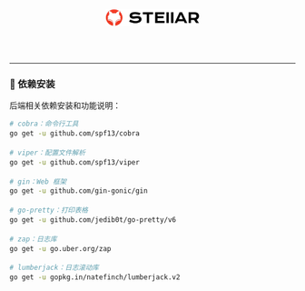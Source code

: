 <!--suppress HtmlDeprecatedAttribute -->
<br>

<div align="center">
  <img height="30" src="./images/logo.png"/>
</div>

<br>

<p align="center">
  <a>
    <img src="https://img.shields.io/badge/-Golang 1.23-blue?style=flat-square&logo=go&logoColor=white" alt="">
  </a>
  <a>
    <img src="https://img.shields.io/badge/-Gin-blue?style=flat-square&logo=gin&logoColor=white" alt="">
  </a>
  <a>
    <img src="https://img.shields.io/badge/-MySQL-blue?style=flat-square&logo=mysql&logoColor=white" alt="">
  </a>
  <a>
    <img src="https://img.shields.io/badge/-Redis-c14438?style=flat-square&logo=redis&logoColor=white" alt="">
  </a>
</p>

<hr>

### 🎉 依赖安装

后端相关依赖安装和功能说明：

```bash
# cobra：命令行工具
go get -u github.com/spf13/cobra

# viper：配置文件解析
go get -u github.com/spf13/viper

# gin：Web 框架
go get -u github.com/gin-gonic/gin

# go-pretty：打印表格
go get -u github.com/jedib0t/go-pretty/v6

# zap：日志库
go get -u go.uber.org/zap

# lumberjack：日志滚动库
go get -u gopkg.in/natefinch/lumberjack.v2
```

